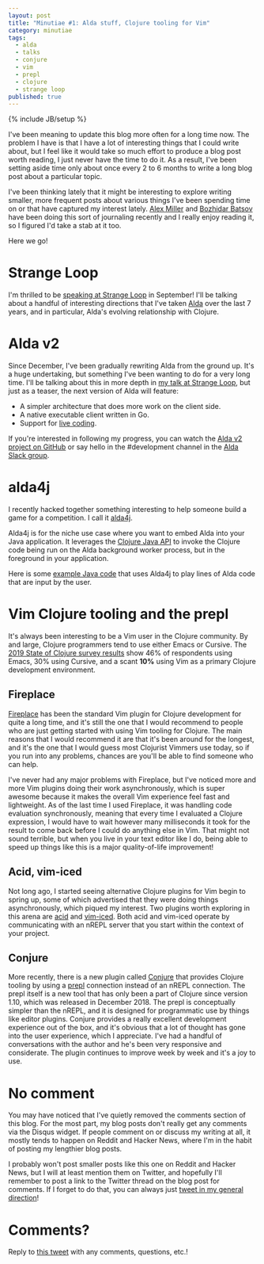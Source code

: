 ```yaml
---
layout: post
title: "Minutiae #1: Alda stuff, Clojure tooling for Vim"
category: minutiae
tags:
  - alda
  - talks
  - conjure
  - vim
  - prepl
  - clojure
  - strange loop
published: true
---
```


{% include JB/setup %}

I've been meaning to update this blog more often for a long time now. The
problem I have is that I have a lot of interesting things that I could write
about, but I feel like it would take so much effort to produce a blog post worth
reading, I just never have the time to do it. As a result, I've been setting
aside time only about once every 2 to 6 months to write a long blog post about a
particular topic.

I've been thinking lately that it might be interesting to explore writing
smaller, more frequent posts about various things I've been spending time on or
that have captured my interest lately. [Alex Miller][alexmiller] and [Bozhidar
Batsov][bozhidarbatsov] have been doing this sort of journaling recently and I
really enjoy reading it, so I figured I'd take a stab at it too.

Here we go!

# Strange Loop

I'm thrilled to be [speaking at Strange Loop][strangeloop] in September! I'll be
talking about a handful of interesting directions that I've taken [Alda][alda]
over the last 7 years, and in particular, Alda's evolving relationship with
Clojure.

# Alda v2

Since December, I've been gradually rewriting Alda from the ground up. It's a
huge undertaking, but something I've been wanting to do for a very long time.
I'll be talking about this in more depth in [my talk at Strange
Loop][strangeloop], but just as a teaser, the next version of Alda will feature:

* A simpler architecture that does more work on the client side.
* A native executable client written in Go.
* Support for [live coding][live-coding].

If you're interested in following my progress, you can watch the [Alda v2
project on GitHub][alda-v2-project] or say hello in the #development channel in
the [Alda Slack group][alda-slack].

# alda4j

I recently hacked together something interesting to help someone build a game
for a competition. I call it [alda4j].

Alda4j is for the niche use case where you want to embed Alda into your Java
application. It leverages the [Clojure Java API][clojure-java-api] to invoke the
Clojure code being run on the Alda background worker process, but in the
foreground in your application.

Here is some [example Java code][alda4j-example] that uses Alda4j to play lines
of Alda code that are input by the user.

# Vim Clojure tooling and the prepl

It's always been interesting to be a Vim user in the Clojure community. By and
large, Clojure programmers tend to use either Emacs or Cursive. The [2019 State
of Clojure survey results][2019-soc-results] show 46% of respondents using
Emacs, 30% using Cursive, and a scant **10%** using Vim as a primary Clojure
development environment.

## Fireplace

[Fireplace][fireplace] has been the standard Vim plugin for Clojure development
for quite a long time, and it's still the one that I would recommend to people
who are just getting started with using Vim tooling for Clojure. The main
reasons that I would recommend it are that it's been around for the longest, and
it's the one that I would guess most Clojurist Vimmers use today, so if you run
into any problems, chances are you'll be able to find someone who can help.

I've never had any major problems with Fireplace, but I've noticed more and more
Vim plugins doing their work asynchronously, which is super awesome because it
makes the overall Vim experience feel fast and lightweight. As of the last time
I used Fireplace, it was handling code evaluation synchronously, meaning that
every time I evaluated a Clojure expression, I would have to wait however many
milliseconds it took for the result to come back before I could do anything else
in Vim. That might not sound terrible, but when you live in your text editor
like I do, being able to speed up things like this is a major quality-of-life
improvement!

## Acid, vim-iced

Not long ago, I started seeing alternative Clojure plugins for Vim begin to
spring up, some of which advertised that they were doing things asynchronously,
which piqued my interest. Two plugins worth exploring in this arena are
[acid][acid] and [vim-iced][iced]. Both acid and vim-iced operate by
communicating with an nREPL server that you start within the context of your
project.

## Conjure

More recently, there is a new plugin called [Conjure][conjure] that provides
Clojure tooling by using a [prepl] connection instead of an nREPL connection.
The prepl itself is a new tool that has only been a part of Clojure since
version 1.10, which was released in December 2018. The prepl is conceptually
simpler than the nREPL, and it is designed for programmatic use by things like
editor plugins. Conjure provides a really excellent development experience out
of the box, and it's obvious that a lot of thought has gone into the user
experience, which I appreciate. I've had a handful of conversations with the
author and he's been very responsive and considerate. The plugin continues to
improve week by week and it's a joy to use.

# No comment

You may have noticed that I've quietly removed the comments section of this
blog. For the most part, my blog posts don't really get any comments via the
Disqus widget. If people comment on or discuss my writing at all, it mostly
tends to happen on Reddit and Hacker News, where I'm in the habit of posting my
lengthier blog posts.

I probably won't post smaller posts like this one on Reddit and Hacker News, but
I will at least mention them on Twitter, and hopefully I'll remember to post a
link to the Twitter thread on the blog post for comments. If I forget to do
that, you can always just [tweet in my general direction][twitter]!

# Comments?

Reply to [this tweet][tweet] with any comments, questions, etc.!

[tweet]: https://twitter.com/dave_yarwood/status/1155438763184705536

[alexmiller]: http://insideclojure.org/2019/07/26/journal/
[bozhidarbatsov]: https://metaredux.com/posts/2019/07/07/meta-reduce-2019-3-style-guide-docs-updates.html
[twitter]: https://twitter.com/dave_yarwood
[strangeloop]: https://www.thestrangeloop.com/2019/aldas-dynamic-relationship-with-clojure.html
[alda]: https://alda.io
[live-coding]: https://en.wikipedia.org/wiki/Live_coding
[alda-v2-project]: https://github.com/orgs/alda-lang/projects/2
[alda-slack]: https://slack.alda.io
[alda4j]: https://github.com/daveyarwood/alda4j
[alda4j-example]: https://github.com/daveyarwood/alda4j/blob/master/example/src/main/java/alda4j/example/App.java
[clojure-java-api]: https://clojure.org/reference/java_interop#_calling_clojure_from_java
[2019-soc-results]: https://www.surveymonkey.com/results/SM-S9JVNXNQV/
[fireplace]: https://github.com/tpope/vim-fireplace
[acid]: https://github.com/clojure-vim/acid.nvim
[iced]: https://github.com/liquidz/vim-iced
[conjure]: https://github.com/Olical/conjure
[prepl]: https://oli.me.uk/2019-03-22-clojure-socket-prepl-cookbook/
